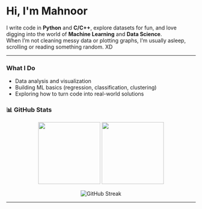 # Hi, I'm Mahnoor 

I write code in **Python** and **C/C++**, explore datasets for fun, and love digging into the world of **Machine Learning** and **Data Science**.  
When I’m not cleaning messy data or plotting graphs, I’m usually asleep, scrolling or reading something random. XD

---

### What I Do
- Data analysis and visualization  
- Building ML basics (regression, classification, clustering)  
- Exploring how to turn code into real-world solutions  

### 📊 GitHub Stats

<p align="center">
  <img src="https://github-readme-stats.vercel.app/api?username=Mahnoor0000&show_icons=true&theme=radical" height="165"/>
  <img src="https://github-readme-stats.vercel.app/api/top-langs/?username=Mahnoor0000&layout=compact&theme=radical" height="165"/>
</p>

<p align="center">
  <img src="https://streak-stats.demolab.com?user=Mahnoor0000&theme=radical&hide_border=true" alt="GitHub Streak"/>
</p>

---
